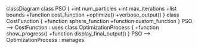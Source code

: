 classDiagram
    class PSO {
        +int num_particles
        +int max_iterations
        +list bounds
        +function cost_function
        +optimize()
        +verbose_output()
    }
    class CostFunction {
        +function sphere_function
        +function custom_function
    }
    PSO --> CostFunction : uses
    class OptimizationProcess {
        +function show_progress()
        +function display_final_output()
    }
    PSO --> OptimizationProcess : manages